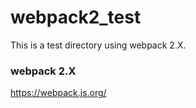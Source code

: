 # webpack2_test
This is a test directory using webpack 2.X.  

### webpack 2.X
https://webpack.js.org/